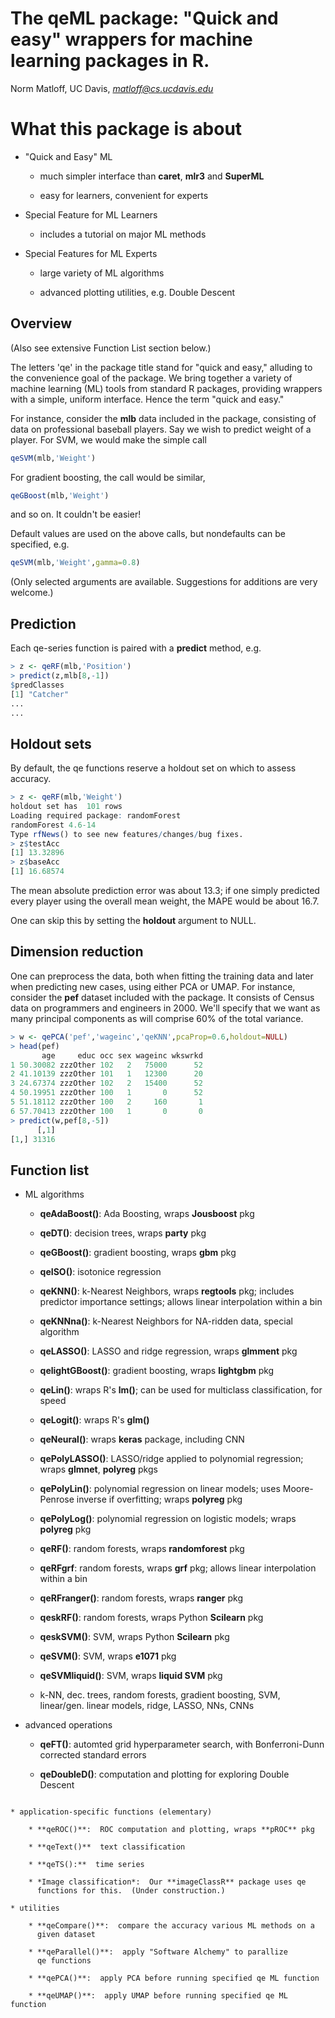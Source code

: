 # The qeML package: "Quick and easy" wrappers for machine learning packages in R.

Norm Matloff, UC Davis, *matloff@cs.ucdavis.edu*

# What this package is about

* "Quick and Easy" ML

    * much simpler interface than **caret**, **mlr3** and **SuperML**

    * easy for learners, convenient for experts

* Special Feature for ML Learners

    * includes a tutorial on major ML methods

* Special Features for ML Experts

    * large variety of ML algorithms

    * advanced plotting utilities, e.g. Double Descent

## Overview

(Also see extensive Function List section below.)

The letters 'qe' in the package title stand for "quick and easy,"
alluding to the convenience goal of the package.  We bring together a
variety of machine learning (ML) tools from standard R packages,
providing wrappers with a simple, uniform interface.  Hence the term
"quick and easy."

For instance, consider the **mlb** data included in the package,
consisting of data on professional baseball players.  Say we wish to
predict weight of a player.  For SVM, we would make the simple call

``` r
qeSVM(mlb,'Weight')
```

For gradient boosting, the call would be similar,

``` r
qeGBoost(mlb,'Weight')
```

and so on.  It couldn't be easier!

Default values are used on the above calls, but nondefaults can be
specified, e.g.

``` r
qeSVM(mlb,'Weight',gamma=0.8)
```

(Only selected arguments are available.  Suggestions for additions are
very welcome.)

## Prediction

Each qe-series function is paired with a **predict** method, e.g.

``` r
> z <- qeRF(mlb,'Position')
> predict(z,mlb[8,-1])
$predClasses
[1] "Catcher"
...
...
```

## Holdout sets

By default, the qe functions reserve a holdout set on which to assess
accuracy.  

``` r
> z <- qeRF(mlb,'Weight')
holdout set has  101 rows
Loading required package: randomForest
randomForest 4.6-14
Type rfNews() to see new features/changes/bug fixes.
> z$testAcc
[1] 13.32896
> z$baseAcc
[1] 16.68574
```

The mean absolute prediction error was about 13.3; if one simply
predicted every player using the overall mean weight, the MAPE would be
about 16.7.

One can skip this by setting the **holdout** argument to NULL.

## Dimension reduction

One can preprocess the data, both when fitting the training data and
later when predicting new cases, using either PCA or UMAP.  For
instance, consider the **pef** dataset included with the package.  It
consists of Census data on programmers and engineers in 2000.  We'll
specify that we want as many principal components as will comprise 60%
of the total variance.

``` r
> w <- qePCA('pef','wageinc','qeKNN',pcaProp=0.6,holdout=NULL)
> head(pef)
       age     educ occ sex wageinc wkswrkd
1 50.30082 zzzOther 102   2   75000      52
2 41.10139 zzzOther 101   1   12300      20
3 24.67374 zzzOther 102   2   15400      52
4 50.19951 zzzOther 100   1       0      52
5 51.18112 zzzOther 100   2     160       1
6 57.70413 zzzOther 100   1       0       0
> predict(w,pef[8,-5])
      [,1]
[1,] 31316
```

## Function list

* ML algorithms

    * **qeAdaBoost()**: Ada Boosting, wraps **Jousboost** pkg

    * **qeDT()**: decision trees, wraps **party** pkg

    * **qeGBoost()**: gradient boosting, wraps **gbm** pkg

    * **qeISO()**: isotonice regression

    * **qeKNN()**: k-Nearest Neighbors, wraps **regtools** pkg; includes
      predictor importance settings; allows linear interpolation within
      a bin

    * **qeKNNna()**: k-Nearest Neighbors for NA-ridden data, special
      algorithm

    * **qeLASSO()**: LASSO and ridge regression, wraps **glmment** pkg

    * **qelightGBoost()**: gradient boosting, wraps **lightgbm** pkg

    * **qeLin()**: wraps R's **lm()**; can be used for multiclass
      classification, for speed

    * **qeLogit()**: wraps R's **glm()**

    * **qeNeural()**: wraps **keras** package, including CNN

    * **qePolyLASSO()**: LASSO/ridge applied to polynomial regression;
      wraps **glmnet**, **polyreg** pkgs

    * **qePolyLin()**: polynomial regression on linear models;
      uses Moore-Penrose inverse if overfitting; wraps **polyreg** pkg

    * **qePolyLog()**: polynomial regression on logistic models;
      wraps **polyreg** pkg

    * **qeRF()**: random forests, wraps **randomforest** pkg

    * **qeRFgrf**: random forests, wraps **grf** pkg; allows linear
      interpolation within a bin

    * **qeRFranger()**: random forests, wraps **ranger** pkg

    * **qeskRF()**: random forests, wraps Python **Scilearn** pkg

    * **qeskSVM()**: SVM, wraps Python **Scilearn** pkg

    * **qeSVM()**: SVM, wraps **e1071** pkg

    * **qeSVMliquid()**: SVM, wraps **liquid SVM** pkg

    * k-NN, dec. trees, random forests, gradient boosting,
      SVM, linear/gen. linear models, ridge, LASSO, NNs, CNNs

* advanced operations

    * **qeFT()**:  automted grid hyperparameter search, with
    Bonferroni-Dunn corrected standard errors

    * **qeDoubleD()**: computation and plotting for exploring Double Descent
```

* application-specific functions (elementary)

    * **qeROC()**:  ROC computation and plotting, wraps **pROC** pkg
    
    * **qeText()**  text classification

    * **qeTS():**  time series
    
    * *Image classification*:  Our **imageClassR** package uses qe
      functions for this.  (Under construction.)

* utilities

    * **qeCompare()**:  compare the accuracy various ML methods on a 
      given dataset

    * **qeParallel()**:  apply "Software Alchemy" to parallize
      qe functions

    * **qePCA()**:  apply PCA before running specified qe ML function

    * **qeUMAP()**:  apply UMAP before running specified qe ML function


